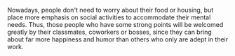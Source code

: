 Nowadays, people don't need to worry about their food or housing, but place more emphasis on social activities to accommodate their mental needs. Thus, those people who have some strong points will be welcomed greatly by their classmates, coworkers or bosses, since they can bring about far more happiness and humor than others who only are adept in their work.